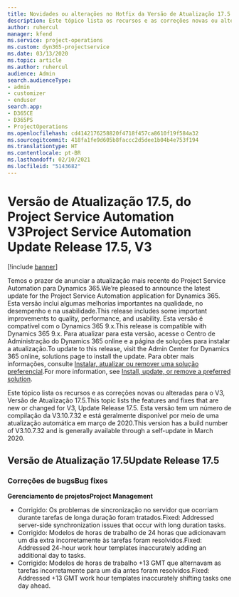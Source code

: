 ```yaml
---
title: Novidades ou alterações no Hotfix da Versão de Atualização 17.5 do Project Service Automation V3
description: Este tópico lista os recursos e as correções novas ou alteradas disponíveis na Versão de Atualização 17.5 do Project Service Automation V3.
author: ruhercul
manager: kfend
ms.service: project-operations
ms.custom: dyn365-projectservice
ms.date: 03/13/2020
ms.topic: article
ms.author: ruhercul
audience: Admin
search.audienceType:
- admin
- customizer
- enduser
search.app:
- D365CE
- D365PS
- ProjectOperations
ms.openlocfilehash: cd4142176258820f4718f457ca8610f19f584a32
ms.sourcegitcommit: 418fa1fe9d605b8faccc2d5dee1b04b4e753f194
ms.translationtype: HT
ms.contentlocale: pt-BR
ms.lasthandoff: 02/10/2021
ms.locfileid: "5143682"
---
```

# <a name="project-service-automation-update-release-175-v3"></a><span data-ttu-id="48ccc-103">Versão de Atualização 17.5, do Project Service Automation V3</span><span class="sxs-lookup"><span data-stu-id="48ccc-103">Project Service Automation Update Release 17.5, V3</span></span>

[!include [banner](../includes/psa-now-project-operations.md)]

<span data-ttu-id="48ccc-104">Temos o prazer de anunciar a atualização mais recente do Project Service Automation para Dynamics 365.</span><span class="sxs-lookup"><span data-stu-id="48ccc-104">We’re pleased to announce the latest update for the Project Service Automation application for Dynamics 365.</span></span> <span data-ttu-id="48ccc-105">Esta versão inclui algumas melhorias importantes na qualidade, no desempenho e na usabilidade.</span><span class="sxs-lookup"><span data-stu-id="48ccc-105">This release includes some important improvements to quality, performance, and usability.</span></span>  <span data-ttu-id="48ccc-106">Esta versão é compatível com o Dynamics 365 9.x.</span><span class="sxs-lookup"><span data-stu-id="48ccc-106">This release is compatible with Dynamics 365 9.x.</span></span> <span data-ttu-id="48ccc-107">Para atualizar para esta versão, acesse o Centro de Administração do Dynamics 365 online e a página de soluções para instalar a atualização.</span><span class="sxs-lookup"><span data-stu-id="48ccc-107">To update to this release, visit the Admin Center for Dynamics 365 online, solutions page to install the update.</span></span> <span data-ttu-id="48ccc-108">Para obter mais informações, consulte [Instalar, atualizar ou remover uma solução preferencial](https://docs.microsoft.com/power-platform/admin/install-remove-preferred-solution).</span><span class="sxs-lookup"><span data-stu-id="48ccc-108">For more information, see [Install, update, or remove a preferred solution](https://docs.microsoft.com/power-platform/admin/install-remove-preferred-solution).</span></span>

<span data-ttu-id="48ccc-109">Este tópico lista os recursos e as correções novas ou alteradas para o V3, Versão de Atualização 17.5.</span><span class="sxs-lookup"><span data-stu-id="48ccc-109">This topic lists the features and fixes that are new or changed for V3, Update Release 17.5.</span></span> <span data-ttu-id="48ccc-110">Esta versão tem um número de compilação da V3.10.7.32 e está geralmente disponível por meio de uma atualização automática em março de 2020.</span><span class="sxs-lookup"><span data-stu-id="48ccc-110">This version has a build number of V3.10.7.32 and is generally available through a self-update in March 2020.</span></span>


## <a name="update-release-175"></a><span data-ttu-id="48ccc-111">Versão de Atualização 17.5</span><span class="sxs-lookup"><span data-stu-id="48ccc-111">Update Release 17.5</span></span>

### <a name="bug-fixes"></a><span data-ttu-id="48ccc-112">Correções de bugs</span><span class="sxs-lookup"><span data-stu-id="48ccc-112">Bug fixes</span></span>


<span data-ttu-id="48ccc-113">**Gerenciamento de projetos**</span><span class="sxs-lookup"><span data-stu-id="48ccc-113">**Project Management**</span></span>

- <span data-ttu-id="48ccc-114">Corrigido: Os problemas de sincronização no servidor que ocorriam durante tarefas de longa duração foram tratados.</span><span class="sxs-lookup"><span data-stu-id="48ccc-114">Fixed: Addressed server-side synchronization issues that occur with long duration tasks.</span></span>
- <span data-ttu-id="48ccc-115">Corrigido: Modelos de horas de trabalho de 24 horas que adicionavam um dia extra incorretamente às tarefas foram resolvidos.</span><span class="sxs-lookup"><span data-stu-id="48ccc-115">Fixed: Addressed 24-hour work hour templates inaccurately adding an additional day to tasks.</span></span>
- <span data-ttu-id="48ccc-116">Corrigido: Modelos de horas de trabalho +13 GMT que alternavam as tarefas incorretamente para um dia antes foram resolvidos.</span><span class="sxs-lookup"><span data-stu-id="48ccc-116">Fixed: Addressed +13 GMT work hour templates inaccurately shifting tasks one day ahead.</span></span>

